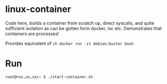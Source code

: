 # linux-container
Code here, builds a container from scratch up, direct syscalls, and quite sufficient isolation as can be gotten form docker, lxc etc. Demonstrates that containers are processes!

Provides equivalent of ```sh docker run -it debian:buster bash```

# Run
```shell
root@<xx,xx,xx>: $ ./start-container.sh

